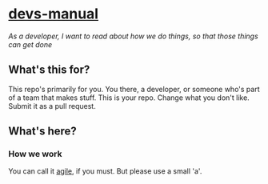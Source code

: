 # [devs-manual](https://barnardos.github.io/devs-manual/)
_As a developer, I want to read about how we do things, so that those things can get done_

## What's this for?

This repo's primarily for you. You there, a developer, or someone who's part of a team that makes stuff. This is your 
repo. Change what you don't like. Submit it as a pull request. 

## What's here?

### How we work

You can call it [agile](agile/agile.md), if you must. But please use a small 'a'. 
